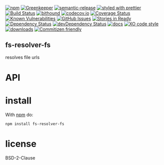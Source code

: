 [![npm](https://img.shields.io/npm/v/fs-resolver-fs.svg)](https://www.npmjs.com/package/fs-resolver-fs)
[![Greenkeeper](https://badges.greenkeeper.io/arlac77/fs-resolver-fs.svg)](https://greenkeeper.io/)
[![semantic-release](https://img.shields.io/badge/%20%20%F0%9F%93%A6%F0%9F%9A%80-semantic--release-e10079.svg)](https://github.com/arlac77/fs-resolver-fs)
[![styled with prettier](https://img.shields.io/badge/styled_with-prettier-ff69b4.svg)](https://github.com/prettier/prettier)
[![Build Status](https://secure.travis-ci.org/arlac77/fs-resolver-fs.png)](http://travis-ci.org/arlac77/fs-resolver-fs)
[![bithound](https://www.bithound.io/github/arlac77/fs-resolver-fs/badges/score.svg)](https://www.bithound.io/github/arlac77/fs-resolver-fs)
[![codecov.io](http://codecov.io/github/arlac77/fs-resolver-fs/coverage.svg?branch=master)](http://codecov.io/github/arlac77/fs-resolver-fs?branch=master)
[![Coverage Status](https://coveralls.io/repos/arlac77/fs-resolver-fs/badge.svg)](https://coveralls.io/r/arlac77/fs-resolver-fs)
[![Known Vulnerabilities](https://snyk.io/test/github/arlac77/fs-resolver-fs/badge.svg)](https://snyk.io/test/github/arlac77/fs-resolver-fs)
[![GitHub Issues](https://img.shields.io/github/issues/arlac77/fs-resolver-fs.svg?style=flat-square)](https://github.com/arlac77/fs-resolver-fs/issues)
[![Stories in Ready](https://badge.waffle.io/arlac77/fs-resolver-fs.svg?label=ready&title=Ready)](http://waffle.io/arlac77/fs-resolver-fs)
[![Dependency Status](https://david-dm.org/arlac77/fs-resolver-fs.svg)](https://david-dm.org/arlac77/fs-resolver-fs)
[![devDependency Status](https://david-dm.org/arlac77/fs-resolver-fs/dev-status.svg)](https://david-dm.org/arlac77/fs-resolver-fs#info=devDependencies)
[![docs](http://inch-ci.org/github/arlac77/fs-resolver-fs.svg?branch=master)](http://inch-ci.org/github/arlac77/fs-resolver-fs)
[![XO code style](https://img.shields.io/badge/code_style-XO-5ed9c7.svg)](https://github.com/sindresorhus/xo)
[![downloads](http://img.shields.io/npm/dm/fs-resolver-fs.svg?style=flat-square)](https://npmjs.org/package/fs-resolver-fs)
[![Commitizen friendly](https://img.shields.io/badge/commitizen-friendly-brightgreen.svg)](http://commitizen.github.io/cz-cli/)

fs-resolver-fs
-------------------
resolves file urls

# API

# install

With [npm](http://npmjs.org) do:

```shell
npm install fs-resolver-fs
```

license
=======

BSD-2-Clause
